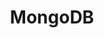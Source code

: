 ---
title: MongoDB
description: MongoDB Reference Architecture - Deploying MongoDB with Portworx
keywords: portworx, mongoDB, database, reference
hidden: false
hidesections: true
disableprevnext: true
---